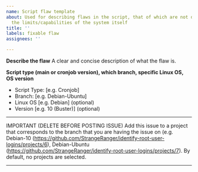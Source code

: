```yaml
---
name: Script flaw template
about: Used for describing flaws in the script, that of which are not due/caused by
  the limits/capabilities of the system itself
title: ''
labels: fixable flaw
assignees: ''

---
```


**Describe the flaw**
A clear and concise description of what the flaw is.

**Script type (main or cronjob version), which branch, specific Linux OS, OS version**
 - Script Type: [e.g. Cronjob]
 - Branch: [e.g. Debian-Ubuntu]
 - Linux OS [e.g. Debian] (optional)
 - Version [e.g. 10 (Buster)] (optional)

*********************************************************************************************************
IMPORTANT (DELETE BEFORE POSTING ISSUE)
Add this issue to a project that corresponds to the branch that you are having the issue on (e.g. Debian-10 (https://github.com/StrangeRanger/identify-root-user-logins/projects/6), Debian-Ubuntu (https://github.com/StrangeRanger/identify-root-user-logins/projects/7). By default, no projects are selected.
**********************************************************************************************************
